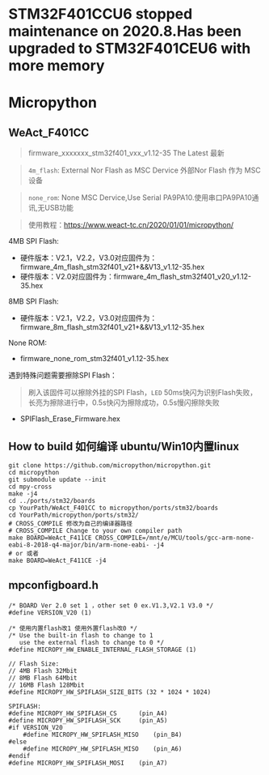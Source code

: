 # STM32F401CCU6 stopped maintenance on 2020.8.Has been upgraded to STM32F401CEU6 with more memory

# Micropython
## WeAct_F401CC
> firmware_xxxxxxx_stm32f401_vxx_v1.12-35 The Latest 最新

> `4m_flash`: External Nor Flash as MSC Dervice 外部Nor Flash 作为 MSC 设备

> `none_rom`: None MSC Dervice,Use Serial PA9PA10.使用串口PA9PA10通讯,无USB功能

> 使用教程：https://www.weact-tc.cn/2020/01/01/micropython/

4MB SPI Flash:
* 硬件版本：V2.1，V2.2，V3.0对应固件为：firmware_4m_flash_stm32f401_v21+&&V13_v1.12-35.hex
* 硬件版本：V2.0对应固件为：firmware_4m_flash_stm32f401_v20_v1.12-35.hex

8MB SPI Flash:
* 硬件版本：V2.1，V2.2，V3.0对应固件为：firmware_8m_flash_stm32f401_v21+&&V13_v1.12-35.hex

None ROM:
* firmware_none_rom_stm32f401_v1.12-35.hex

遇到特殊问题需要擦除SPI Flash：
> 刷入该固件可以擦除外挂的SPI Flash，`LED` 50ms快闪为识别Flash失败，长亮为擦除进行中，0.5s快闪为擦除成功，0.5s慢闪擦除失败
* SPIFlash_Erase_Firmware.hex

## How to build 如何编译 ubuntu/Win10内置linux

```
git clone https://github.com/micropython/micropython.git
cd micropython
git submodule update --init
cd mpy-cross
make -j4
cd ../ports/stm32/boards
cp YourPath/WeAct_F401CC to micropython/ports/stm32/boards
cd YourPath/micropython/ports/stm32/
# CROSS_COMPILE 修改为自己的编译器路径
# CROSS_COMPILE Change to your own compiler path
make BOARD=WeAct_F411CE CROSS_COMPILE=/mnt/e/MCU/tools/gcc-arm-none-eabi-8-2018-q4-major/bin/arm-none-eabi- -j4
# or 或者
make BOARD=WeAct_F411CE -j4
```
## mpconfigboard.h
```
/* BOARD Ver 2.0 set 1 ，other set 0 ex.V1.3,V2.1 V3.0 */
#define VERSION_V20 (1)

/* 使用内置flash改1 使用外置flash改0 */
/* Use the built-in flash to change to 1 
   use the external flash to change to 0 */
#define MICROPY_HW_ENABLE_INTERNAL_FLASH_STORAGE (1)

// Flash Size:
// 4MB Flash 32Mbit
// 8MB Flash 64Mbit
// 16MB Flash 128Mbit
#define MICROPY_HW_SPIFLASH_SIZE_BITS (32 * 1024 * 1024)
```

```
SPIFLASH:
#define MICROPY_HW_SPIFLASH_CS      (pin_A4)
#define MICROPY_HW_SPIFLASH_SCK     (pin_A5)
#if VERSION_V20
	#define MICROPY_HW_SPIFLASH_MISO    (pin_B4)
#else 
	#define MICROPY_HW_SPIFLASH_MISO    (pin_A6)
#endif
#define MICROPY_HW_SPIFLASH_MOSI    (pin_A7)
```